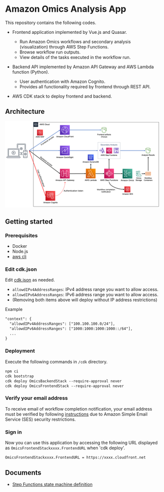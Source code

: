 # Amazon Omics Analysis App

This repository contains the following codes.

- Frontend application implemented by Vue.js and Quasar.
  - Run Amazon Omics workflows and secondary analysis (visualization) through AWS Step Functions.
  - Browse workflow run outputs.
  - View details of the tasks executed in the workflow run.

- Backend API implemented by Amazon API Gateway and AWS Lambda function (Python).
  - User authentication with Amazon Cognito.
  - Provides all functionality required by frontend through REST API.

- AWS CDK stack to deploy frontend and backend.

## Architecture

![Architecture](docs/imgs/architecture.png)

## Getting started

### Prerequisites

- Docker
- Node.js
- [aws cli](https://aws.amazon.com/jp/cli/)

### Edit cdk.json

Edit [cdk.json](../cdk/cdk.json) as needed.

- `allowdIPv4AddressRanges`: IPv4 address range you want to allow access.
- `allowdIPv6AddressRanges`: IPv6 address range you want to allow access.
- (Removing both items above will deploy without IP address restrictions)

Example
```
"context": {
  "allowdIPv4AddressRanges": ["100.100.100.0/24"],
  "allowdIPv6AddressRanges": ["1000:1000:1000:1000::/64"],
  ...
}
```

### Deployment

Execute the following commands in `/cdk` directory.

```
npm ci
cdk bootstrap
cdk deploy OmicsBackendStack --require-approval never
cdk deploy OmicsFrontendStack --require-approval never
```

### Verify your email address

To receive email of workflow completion notification, your email address must be verified by following [instructions](https://docs.aws.amazon.com/ses/latest/dg/creating-identities.html#verify-email-addresses-procedure) due to Amazon Simple Email Service (SES) security restrictions.

### Sign in

Now you can use this application by accessing the following URL displayed as `OmicsFrontendStackxxxx.FrontendURL` when 'cdk deploy'.

```
OmicsFrontendStackxxxx.FrontendURL = https://xxxx.cloudfront.net
```

## Documents

- [Step Functions state machine definition](docs/stepfunctions.md)
